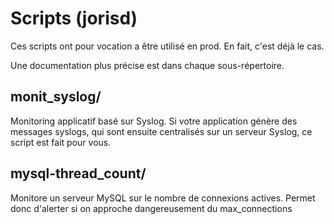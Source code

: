 Scripts (jorisd)
=

Ces scripts ont pour vocation a être utilisé en prod. En fait, c'est déjà le cas.

Une documentation plus précise est dans chaque sous-répertoire.

monit_syslog/
-

Monitoring applicatif basé sur Syslog.
Si votre application génère des messages syslogs, qui sont ensuite centralisés sur un serveur Syslog, ce script
est fait pour vous.

mysql-thread_count/
-

Monitore un serveur MySQL sur le nombre de connexions actives.
Permet donc d'alerter si on approche dangereusement du max_connections

